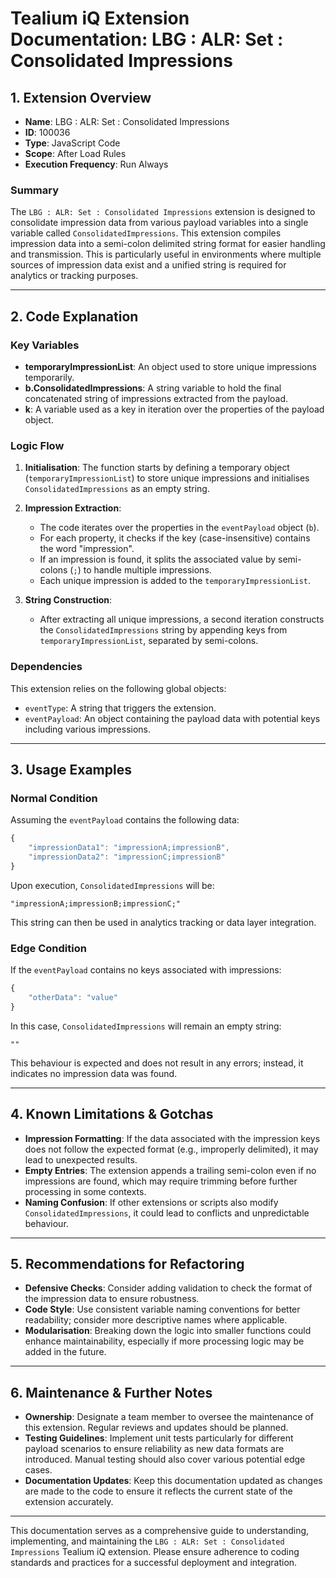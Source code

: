 # Tealium iQ Extension Documentation: LBG : ALR: Set : Consolidated Impressions

## 1. Extension Overview
- **Name**: LBG : ALR: Set : Consolidated Impressions
- **ID**: 100036
- **Type**: JavaScript Code
- **Scope**: After Load Rules
- **Execution Frequency**: Run Always

### Summary
The `LBG : ALR: Set : Consolidated Impressions` extension is designed to consolidate impression data from various payload variables into a single variable called `ConsolidatedImpressions`. This extension compiles impression data into a semi-colon delimited string format for easier handling and transmission. This is particularly useful in environments where multiple sources of impression data exist and a unified string is required for analytics or tracking purposes.

---

## 2. Code Explanation

### Key Variables
- **temporaryImpressionList**: An object used to store unique impressions temporarily.
- **b.ConsolidatedImpressions**: A string variable to hold the final concatenated string of impressions extracted from the payload.
- **k**: A variable used as a key in iteration over the properties of the payload object.

### Logic Flow
1. **Initialisation**: The function starts by defining a temporary object (`temporaryImpressionList`) to store unique impressions and initialises `ConsolidatedImpressions` as an empty string.
  
2. **Impression Extraction**:
   - The code iterates over the properties in the `eventPayload` object (`b`). 
   - For each property, it checks if the key (case-insensitive) contains the word "impression".
   - If an impression is found, it splits the associated value by semi-colons (`;`) to handle multiple impressions.
   - Each unique impression is added to the `temporaryImpressionList`.

3. **String Construction**:
   - After extracting all unique impressions, a second iteration constructs the `ConsolidatedImpressions` string by appending keys from `temporaryImpressionList`, separated by semi-colons.

### Dependencies
This extension relies on the following global objects:
- `eventType`: A string that triggers the extension.
- `eventPayload`: An object containing the payload data with potential keys including various impressions.

---

## 3. Usage Examples

### Normal Condition
Assuming the `eventPayload` contains the following data:
```javascript
{
    "impressionData1": "impressionA;impressionB",
    "impressionData2": "impressionC;impressionB"
}
```
Upon execution, `ConsolidatedImpressions` will be:
```
"impressionA;impressionB;impressionC;"
```
This string can then be used in analytics tracking or data layer integration.

### Edge Condition
If the `eventPayload` contains no keys associated with impressions:
```javascript
{
    "otherData": "value"
}
```
In this case, `ConsolidatedImpressions` will remain an empty string:
```
""
```
This behaviour is expected and does not result in any errors; instead, it indicates no impression data was found.

---

## 4. Known Limitations & Gotchas
- **Impression Formatting**: If the data associated with the impression keys does not follow the expected format (e.g., improperly delimited), it may lead to unexpected results.
- **Empty Entries**: The extension appends a trailing semi-colon even if no impressions are found, which may require trimming before further processing in some contexts.
- **Naming Confusion**: If other extensions or scripts also modify `ConsolidatedImpressions`, it could lead to conflicts and unpredictable behaviour.

---

## 5. Recommendations for Refactoring
- **Defensive Checks**: Consider adding validation to check the format of the impression data to ensure robustness.
- **Code Style**: Use consistent variable naming conventions for better readability; consider more descriptive names where applicable.
- **Modularisation**: Breaking down the logic into smaller functions could enhance maintainability, especially if more processing logic may be added in the future.

---

## 6. Maintenance & Further Notes
- **Ownership**: Designate a team member to oversee the maintenance of this extension. Regular reviews and updates should be planned.
- **Testing Guidelines**: Implement unit tests particularly for different payload scenarios to ensure reliability as new data formats are introduced. Manual testing should also cover various potential edge cases.
- **Documentation Updates**: Keep this documentation updated as changes are made to the code to ensure it reflects the current state of the extension accurately.

---

This documentation serves as a comprehensive guide to understanding, implementing, and maintaining the `LBG : ALR: Set : Consolidated Impressions` Tealium iQ extension. Please ensure adherence to coding standards and practices for a successful deployment and integration.